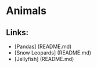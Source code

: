 # Animals

## Links:
* [Pandas] (README.md)
* [Snow Leopards] (README.md)
* [Jellyfish] (README.md)
